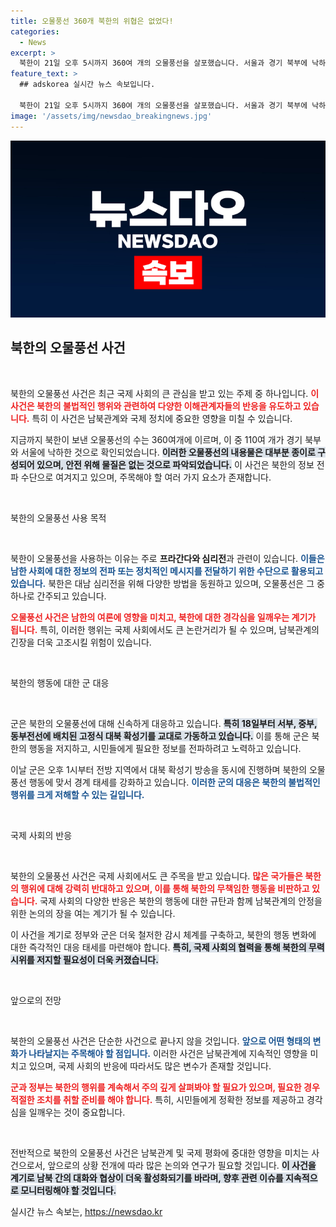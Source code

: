 ```yaml
---
title: 오물풍선 360개 북한의 위협은 없었다!
categories:
  - News
excerpt: >
  북한이 21일 오후 5시까지 360여 개의 오물풍선을 살포했습니다. 서울과 경기 북부에 낙하한 풍선 내용물은 안전한 종이로 확인되었지만, 군은 고정식 대북 확성기를 가동하며 대응 중입니다. 궁금증을 자아내는 북한의 이번 행동의 배경은 무엇일까요? 
feature_text: >
  ## adskorea 실시간 뉴스 속보입니다.

  북한이 21일 오후 5시까지 360여 개의 오물풍선을 살포했습니다. 서울과 경기 북부에 낙하한 풍선 내용물은 안전한 종이로 확인되었지만, 군은 고정식 대북 확성기를 가동하며 대응 중입니다. 궁금증을 자아내는 북한의 이번 행동의 배경은 무엇일까요? 
image: '/assets/img/newsdao_breakingnews.jpg'
---
```


<p><img src="/assets/img/newsdao_breakingnews.jpg" alt="adskorea 속보" /></p>

<h2 data-ke-size="size26">북한의 오물풍선 사건</h2>

<p data-ke-size="size16">&nbsp;</p>

<p>북한의 오물풍선 사건은 최근 국제 사회의 큰 관심을 받고 있는 주제 중 하나입니다. <b><span style="color: #ee2323;">이 사건은 북한의 불법적인 행위와 관련하여 다양한 이해관계자들의 반응을 유도하고 있습니다.</span></b> 특히 이 사건은 남북관계와 국제 정치에 중요한 영향을 미칠 수 있습니다. </p>

<p>지금까지 북한이 보낸 오물풍선의 수는 360여개에 이르며, 이 중 110여 개가 경기 북부와 서울에 낙하한 것으로 확인되었습니다. <b><span style="background-color: #21538527;">이러한 오물풍선의 내용물은 대부분 종이로 구성되어 있으며, 안전 위해 물질은 없는 것으로 파악되었습니다.</span></b> 이 사건은 북한의 정보 전파 수단으로 여겨지고 있으며, 주목해야 할 여러 가지 요소가 존재합니다.</p>

<p data-ke-size="size16">&nbsp;</p>

<p>북한의 오물풍선 사용 목적</p>

<p data-ke-size="size16">&nbsp;</p>

<p>북한이 오물풍선을 사용하는 이유는 주로 <b>프라간다와 심리전</b>과 관련이 있습니다. <b><span style="color: #1a5490;">이들은 남한 사회에 대한 정보의 전파 또는 정치적인 메시지를 전달하기 위한 수단으로 활용되고 있습니다.</span></b> 북한은 대남 심리전을 위해 다양한 방법을 동원하고 있으며, 오물풍선은 그 중 하나로 간주되고 있습니다.</p>

<p><b><span style="color: #ee2323;">오물풍선 사건은 남한의 여론에 영향을 미치고, 북한에 대한 경각심을 일깨우는 계기가 됩니다.</span></b> 특히, 이러한 행위는 국제 사회에서도 큰 논란거리가 될 수 있으며, 남북관계의 긴장을 더욱 고조시킬 위험이 있습니다.</p>

<p data-ke-size="size16">&nbsp;</p>

<p>북한의 행동에 대한 군 대응</p>

<p data-ke-size="size16">&nbsp;</p>

<p>군은 북한의 오물풍선에 대해 신속하게 대응하고 있습니다. <b><span style="background-color: #21538527;">특히 18일부터 서부, 중부, 동부전선에 배치된 고정식 대북 확성기를 교대로 가동하고 있습니다.</span></b> 이를 통해 군은 북한의 행동을 저지하고, 시민들에게 필요한 정보를 전파하려고 노력하고 있습니다. </p>

<p>이날 군은 오후 1시부터 전방 지역에서 대북 확성기 방송을 동시에 진행하며 북한의 오물 풍선 행동에 맞서 경계 태세를 강화하고 있습니다. <b><span style="color: #1a5490;">이러한 군의 대응은 북한의 불법적인 행위를 크게 저해할 수 있는 길입니다.</span></b> </p>

<p data-ke-size="size16">&nbsp;</p>

<p>국제 사회의 반응</p>

<p data-ke-size="size16">&nbsp;</p>

<p>북한의 오물풍선 사건은 국제 사회에서도 큰 주목을 받고 있습니다. <b><span style="color: #ee2323;">많은 국가들은 북한의 행위에 대해 강력히 반대하고 있으며, 이를 통해 북한의 무책임한 행동을 비판하고 있습니다.</span></b> 국제 사회의 다양한 반응은 북한의 행동에 대한 규탄과 함께 남북관계의 안정을 위한 논의의 장을 여는 계기가 될 수 있습니다.</p>

<p>이 사건을 계기로 정부와 군은 더욱 철저한 감시 체계를 구축하고, 북한의 행동 변화에 대한 즉각적인 대응 태세를 마련해야 합니다. <b><span style="background-color: #21538527;">특히, 국제 사회의 협력을 통해 북한의 무력 시위를 저지할 필요성이 더욱 커졌습니다.</span></b> </p>

<p data-ke-size="size16">&nbsp;</p>

<p>앞으로의 전망</p>

<p data-ke-size="size16">&nbsp;</p>

<p>북한의 오물풍선 사건은 단순한 사건으로 끝나지 않을 것입니다. <b><span style="color: #1a5490;">앞으로 어떤 형태의 변화가 나타날지는 주목해야 할 점입니다.</span></b> 이러한 사건은 남북관계에 지속적인 영향을 미치고 있으며, 국제 사회의 반응에 따라서도 많은 변수가 존재할 것입니다. </p>

<p><b><span style="color: #ee2323;">군과 정부는 북한의 행위를 계속해서 주의 깊게 살펴봐야 할 필요가 있으며, 필요한 경우 적절한 조치를 취할 준비를 해야 합니다.</span></b> 특히, 시민들에게 정확한 정보를 제공하고 경각심을 일깨우는 것이 중요합니다. </p>

<p data-ke-size="size16">&nbsp;</p>

<p>전반적으로 북한의 오물풍선 사건은 남북관계 및 국제 평화에 중대한 영향을 미치는 사건으로서, 앞으로의 상황 전개에 따라 많은 논의와 연구가 필요할 것입니다. <b><span style="background-color: #21538527;">이 사건을 계기로 남북 간의 대화와 협상이 더욱 활성화되기를 바라며, 향후 관련 이슈를 지속적으로 모니터링해야 할 것입니다.</span></b></p>
실시간 뉴스 속보는, <a href="https://newsdao.kr" rel="dofollow">https://newsdao.kr</a>



